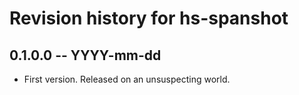 # Revision history for hs-spanshot

## 0.1.0.0 -- YYYY-mm-dd

- First version. Released on an unsuspecting world.
